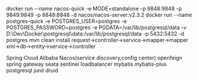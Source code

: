 docker run --name nacos-quick -e MODE=standalone -p 9848:9848 -p 9849:9849 -p 8848:8848 -d nacos/nacos-server:v2.3.2
docker run --name postgres-quick -e POSTGRES_USER=postgres -e POSTGRES_PASSWORD=postgres -e PGDATA=/var/lib/postgresql/data -v D:\Dev\Docker\postgresql\data:/var/lib/postgresql/data -p 5432:5432 -d postgres
mvn clean install
request->controller->service->mapper->mapper xml->db->entity->service->controller

Spring Cloud Alibaba
Nacos(service discovery,config center)
openfeign
spring gateway
seata
sentinel
loadbalancer
mybatis
mybatis-plus
postgresql
junit
druid